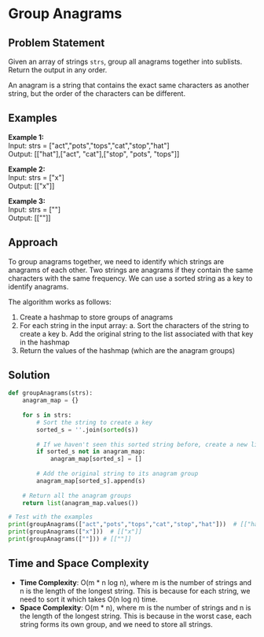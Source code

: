 # Group Anagrams

## Problem Statement
Given an array of strings `strs`, group all anagrams together into sublists. Return the output in any order.

An anagram is a string that contains the exact same characters as another string, but the order of the characters can be different.

## Examples

**Example 1:**  
Input: strs = ["act","pots","tops","cat","stop","hat"]  
Output: [["hat"],["act", "cat"],["stop", "pots", "tops"]]

**Example 2:**  
Input: strs = ["x"]  
Output: [["x"]]

**Example 3:**  
Input: strs = [""]  
Output: [[""]]

## Approach

To group anagrams together, we need to identify which strings are anagrams of each other. Two strings are anagrams if they contain the same characters with the same frequency. We can use a sorted string as a key to identify anagrams.

The algorithm works as follows:
1. Create a hashmap to store groups of anagrams
2. For each string in the input array:
   a. Sort the characters of the string to create a key
   b. Add the original string to the list associated with that key in the hashmap
3. Return the values of the hashmap (which are the anagram groups)

## Solution

```python
def groupAnagrams(strs):
    anagram_map = {}
    
    for s in strs:
        # Sort the string to create a key
        sorted_s = ''.join(sorted(s))
        
        # If we haven't seen this sorted string before, create a new list
        if sorted_s not in anagram_map:
            anagram_map[sorted_s] = []
        
        # Add the original string to its anagram group
        anagram_map[sorted_s].append(s)
    
    # Return all the anagram groups
    return list(anagram_map.values())

# Test with the examples
print(groupAnagrams(["act","pots","tops","cat","stop","hat"]))  # [["hat"],["act", "cat"],["stop", "pots", "tops"]]
print(groupAnagrams(["x"]))  # [["x"]]
print(groupAnagrams([""])) # [[""]]
```

## Time and Space Complexity

- **Time Complexity**: O(m * n log n), where m is the number of strings and n is the length of the longest string. This is because for each string, we need to sort it which takes O(n log n) time.
- **Space Complexity**: O(m * n), where m is the number of strings and n is the length of the longest string. This is because in the worst case, each string forms its own group, and we need to store all strings.
